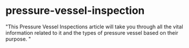 # pressure-vessel-inspection
"This Pressure Vessel Inspections article will take you through all the vital information related to it and the types of pressure vessel based on their purpose. "
